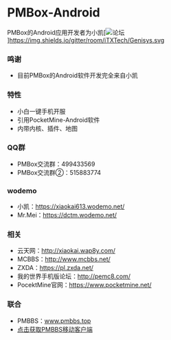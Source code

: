 # PMBox-Android
PMBox的Android应用开发者为小凯[![论坛](https://github.com/PMBox/Forum)]https://img.shields.io/gitter/room/iTXTech/Genisys.svg

### 鸣谢
* 目前PMBox的Android软件开发完全来自小凯

### 特性
* 小白一键手机开服
* 引用PocketMine-Android软件
* 内带内核、插件、地图

### QQ群
* PMBox交流群：499433569
* PMBox交流群②：515883774

### wodemo
* 小凯：https://xiaokai613.wodemo.net/
* Mr.Mei：https://dctm.wodemo.net/

### 相关
* 云天网：http://xiaokai.wap8y.com/
* MCBBS：http://www.mcbbs.net/
* ZXDA：https://pl.zxda.net/
* 我的世界手机版论坛：http://pemc8.com/
* PocektMine官网：https://www.pocketmine.net/

### 联合
* PMBBS：www.pmbbs.top
* [点击获取PMBBS移动客户端](http://www.pgyer.com/app/install/a4409b11284de3ec16731ec90fac1958)

